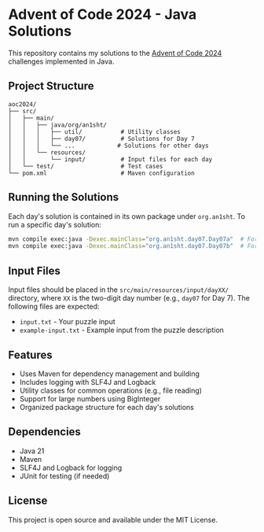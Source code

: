 # Advent of Code 2024 - Java Solutions

This repository contains my solutions to the [Advent of Code 2024](https://adventofcode.com/2024) challenges implemented in Java.

## Project Structure

```
aoc2024/
├── src/
│   ├── main/
│   │   ├── java/org/an1sht/
│   │   │   ├── util/           # Utility classes
│   │   │   ├── day07/          # Solutions for Day 7
│   │   │   └── ...            # Solutions for other days
│   │   └── resources/
│   │       └── input/          # Input files for each day
│   └── test/                   # Test cases
└── pom.xml                     # Maven configuration
```

## Running the Solutions

Each day's solution is contained in its own package under `org.an1sht`. To run a specific day's solution:

```bash
mvn compile exec:java -Dexec.mainClass="org.an1sht.day07.Day07a"  # For Day 7, Part A
mvn compile exec:java -Dexec.mainClass="org.an1sht.day07.Day07b"  # For Day 7, Part B
```

## Input Files

Input files should be placed in the `src/main/resources/input/dayXX/` directory, where `XX` is the two-digit day number (e.g., `day07` for Day 7). The following files are expected:

- `input.txt` - Your puzzle input
- `example-input.txt` - Example input from the puzzle description

## Features

- Uses Maven for dependency management and building
- Includes logging with SLF4J and Logback
- Utility classes for common operations (e.g., file reading)
- Support for large numbers using BigInteger
- Organized package structure for each day's solutions

## Dependencies

- Java 21
- Maven
- SLF4J and Logback for logging
- JUnit for testing (if needed)

## License

This project is open source and available under the MIT License.
